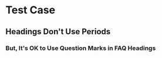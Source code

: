 # Test Case

## Headings Don't Use Periods

### But, It's OK to Use Question Marks in FAQ Headings

